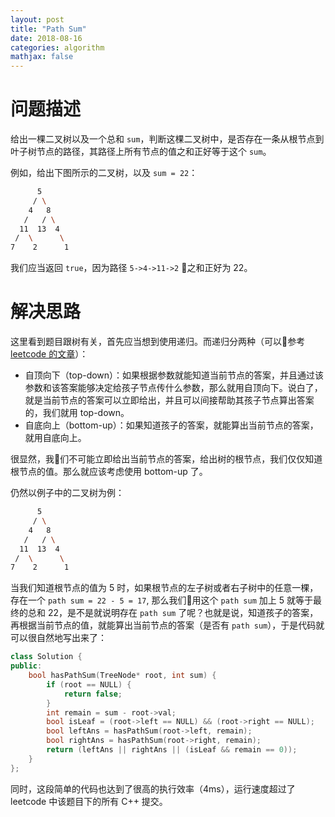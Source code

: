 ```yaml
---
layout: post
title: "Path Sum"
date: 2018-08-16
categories: algorithm
mathjax: false
---
```


# 问题描述

给出一棵二叉树以及一个总和 `sum`，判断这棵二叉树中，是否存在一条从根节点到叶子树节点的路径，其路径上所有节点的值之和正好等于这个 `sum`。

例如，给出下图所示的二叉树，以及 `sum = 22`：

```bash
      5
     / \
    4   8
   /   / \
  11  13  4
 /  \      \
7    2      1
```

我们应当返回 `true`，因为路径 `5->4->11->2` 之和正好为 22。

# 解决思路

这里看到题目跟树有关，首先应当想到使用递归。而递归分两种（可以参考[leetcode 的文章](https://leetcode.com/explore/learn/card/data-structure-tree/17/solve-problems-recursively/534/)）：

- 自顶向下（top-down）：如果根据参数就能知道当前节点的答案，并且通过该参数和该答案能够决定给孩子节点传什么参数，那么就用自顶向下。说白了，就是当前节点的答案可以立即给出，并且可以间接帮助其孩子节点算出答案的，我们就用 top-down。
- 自底向上（bottom-up）：如果知道孩子的答案，就能算出当前节点的答案，就用自底向上。

很显然，我们不可能立即给出当前节点的答案，给出树的根节点，我们仅仅知道根节点的值。那么就应该考虑使用 bottom-up 了。

仍然以例子中的二叉树为例：

```bash
      5
     / \
    4   8
   /   / \
  11  13  4
 /  \      \
7    2      1
```

当我们知道根节点的值为 5 时，如果根节点的左子树或者右子树中的任意一棵，存在一个 `path sum = 22 - 5 = 17`, 那么我们用这个 `path sum` 加上 5 就等于最终的总和 22，是不是就说明存在 `path sum` 了呢？也就是说，知道孩子的答案，再根据当前节点的值，就能算出当前节点的答案（是否有 `path sum`），于是代码就可以很自然地写出来了：

```cpp
class Solution {
public:
    bool hasPathSum(TreeNode* root, int sum) {
        if (root == NULL) {
            return false;
        }
        int remain = sum - root->val;
        bool isLeaf = (root->left == NULL) && (root->right == NULL);
        bool leftAns = hasPathSum(root->left, remain);
        bool rightAns = hasPathSum(root->right, remain);
        return (leftAns || rightAns || (isLeaf && remain == 0));
    }
};
```

同时，这段简单的代码也达到了很高的执行效率（4ms），运行速度超过了 leetcode 中该题目下的所有 C++ 提交。